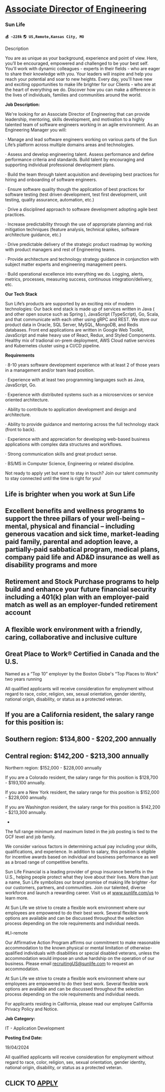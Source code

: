 # [Associate Director of Engineering](https://www.remotewlb.com/apply/associate-director-of-engineering)  
### Sun Life  
#### `💰 ~228k` `🌎 US,Remote,Kansas City, MO`  

Description

You are as unique as your background, experience and point of view. Here, you’ll be encouraged, empowered and challenged to be your best self. You'll work with dynamic colleagues - experts in their fields - who are eager to share their knowledge with you. Your leaders will inspire and help you reach your potential and soar to new heights. Every day, you'll have new and exciting opportunities to make life brighter for our Clients - who are at the heart of everything we do. Discover how you can make a difference in the lives of individuals, families and communities around the world.

 **Job Description:**

We're looking for an Associate Director of Engineering that can provide leadership, mentoring, skills development, and motivation to a highly talented team of software engineers working in an agile environment. As an Engineering Manager you will:

· Manage and lead software engineers working on various parts of the Sun Life’s platform across multiple domains areas and technologies.

· Assess and develop engineering talent. Assess performance and define performance criteria and standards. Build talent by encouraging and supporting individual professional development plans.

· Build the team through talent acquisition and developing best practices for hiring and onboarding of software engineers.

· Ensure software quality though the application of best practices for software testing (test driven development, test first development, unit testing, quality assurance, automation, etc.)

· Drive a disciplined approach to software development adopting agile best practices.

· Increase predictability through the use of appropriate planning and risk mitigation techniques (feature analysis, technical spikes, software architecture guidance, etc.)

· Drive predictable delivery of the strategic product roadmap by working with product managers and rest of Engineering teams.

· Provide architecture and technology strategy guidance in conjunction with subject matter experts and engineering management peers.

· Build operational excellence into everything we do. Logging, alerts, metrics, processes, measuring success, continuous integration/delivery, etc.

 **Our Tech Stack**

Sun Life’s products are supported by an exciting mix of modern technologies: Our back end stack is made up of services written in Java ( and other open source such as Spring ), JavaScript (TypeScript), Go, Scala, and that communicate with each other using gRPC and REST. We store our product data in Oracle, SQL Server, MySQL, MongoDB, and Redis databases. Front end applications are written in Google Web Toolkit, JavaScript and make heavy use of React, Redux, and Styled Components. Healthy mix of tradional on-prem deployment, AWS Cloud native services and Kubernetes cluster using a CI/CD pipeline.

 **Requirements**

· 8-10 years software development experience with at least 2 of those years in a management and/or team lead position.

· Experience with at least two programming languages such as Java, JavaScript, Go.

· Experience with distributed systems such as a microservices or service oriented architecture.

· Ability to contribute to application development and design and architecture.

· Ability to provide guidance and mentoring across the full technology stack (front to back).

· Experience with and appreciation for developing web-based business applications with complex data structures and workflows.

· Strong communication skills and great product sense.

· BS/MS in Computer Science, Engineering or related discipline.

Not ready to apply yet but want to stay in touch? Join our talent community to stay connected until the time is right for you!  
  
Life is brighter when you work at Sun Life  
-  
Excellent benefits and wellness programs to support the three pillars of your well-being – mental, physical and financial – including generous vacation and sick time, market-leading paid family, parental and adoption leave, a partially-paid sabbatical program, medical plans, company paid life and AD&D insurance as well as disability programs and more  
-  
Retirement and Stock Purchase programs to help build and enhance your future financial security including a 401(k) plan with an employer-paid match as well as an employer-funded retirement account  
-  
A flexible work environment with a friendly, caring, collaborative and inclusive culture  
-  
Great Place to Work® Certified in Canada and the U.S.  
-  
Named as a “Top 10” employer by the Boston Globe's “Top Places to Work” two years running  
  
All qualified applicants will receive consideration for employment without regard to race, color, religion, sex, sexual orientation, gender identity, national origin, disability, or status as a protected veteran.  
  
If you are a California resident, the salary range for this position is:  
-  
Southern region: $134,800 - $202,200  annually  
-  
Central region:  $142,200 - $213,300  annually  
-  
Northern region: $152,000 - $228,000  annually  
  
If you are a Colorado resident, the salary range for this position is $128,700 - $193,100  annually.  
  
If you are a New York resident, the salary range for this position is $152,000 - $228,000 annually.  
  
If you are Washington resident, the salary range for this position is $142,200 - $213,300 annually.  
  
  
-  
The full range minimum and maximum listed in the job posting is tied to the GCF level and job family.  
  
We consider various factors in determining actual pay including your skills, qualifications, and experience. In addition to salary, this position is eligible for incentive awards based on individual and business performance as well as a broad range of competitive benefits.  
  
Sun Life Financial is a leading provider of group insurance benefits in the U.S., helping people protect what they love about their lives. More than just a name, Sun Life symbolizes our brand promise of making life brighter -for our customers, partners, and communities. Join our talented, diverse workforce and launch a rewarding career. Visit us at www.sunlife.com/us to learn more.  
  
At Sun Life we strive to create a flexible work environment where our employees are empowered to do their best work. Several flexible work options are available and can be discussed throughout the selection process depending on the role requirements and individual needs.  
  
#LI-remote

Our Affirmative Action Program affirms our commitment to make reasonable accommodation to the known physical or mental limitation of otherwise-qualified individuals with disabilities or special disabled veterans, unless the accommodation would impose an undue hardship on the operation of our business. Please email recruitingUS@sunlife.com to request an accommodation.

At Sun Life we strive to create a flexible work environment where our employees are empowered to do their best work. Several flexible work options are available and can be discussed throughout the selection process depending on the role requirements and individual needs.

For applicants residing in California, please read our employee California Privacy Policy and Notice.

 **Job Category:**

IT - Application Development

 **Posting End Date:**

19/04/2024

All qualified applicants will receive consideration for employment without regard to race, color, religion, sex, sexual orientation, gender identity, national origin, disability, or status as a protected veteran.

  
## CLICK TO [APPLY](https://www.remotewlb.com/apply/associate-director-of-engineering)

